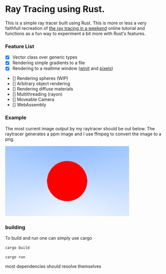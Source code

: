 # Ray Tracing using Rust. 

This is a simple ray tracer built using Rust. This is more or less a very faithfull recreation of [the ray tracing in a weekend](https://raytracing.github.io/books/RayTracingInOneWeekend.html)
 online tutorial and functions as a fun way to experiment a bit more with Rust's features.

### Feature List

- [x] Vector class over generic types
- [x] Rendering simple gradients to a file
- [x] Rendering to a realtime window ([winit](https://github.com/rust-windowing/winit) and [pixels](https://github.com/parasyte/pixels))
- [] Rendering spheres (WIP)
- [] Arbitrary object rendering
- [] Rendering diffuse materials
- [] Multithreading (rayon) 
- [] Moveable Camera
- [] WebAssembly

### Example

The most current image output by my raytracer should be out below. The raytracer generates a ppm image and I use ffmpeg to convert the image to a png.

![most current output](public/out.png)

### building 

To build and run one can simply use cargo

```
cargo build
```

```
cargo run
```

most dependencies should resolve themselves